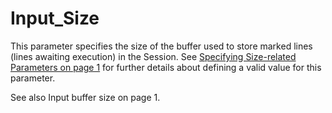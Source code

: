 # Input_Size

This parameter specifies the size of the buffer used to store marked lines (lines awaiting execution) in the Session. See [Specifying Size-related Parameters on page 1](../configuration-parameters.md) for further details about defining a valid value for this parameter.

See also Input buffer size on page 1.
